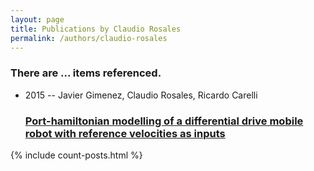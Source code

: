```yaml
---
layout: page
title: Publications by Claudio Rosales
permalink: /authors/claudio-rosales
---
```


<h3 id="number-posts">There are ... items referenced.</h3>
<ul class="post-list">
<li><span class='post-meta'>2015 -- Javier Gimenez, Claudio Rosales, Ricardo Carelli</span><h3><a class='post-link' href="{{ site.baseurl }}/port-hamiltonian-modelling-of-a-differential-drive-mobile-robot-with-reference-velocities-as-inputs">Port-hamiltonian modelling of a differential drive mobile robot with reference velocities as inputs</a></h3></li>

</ul>
{% include count-posts.html %}
